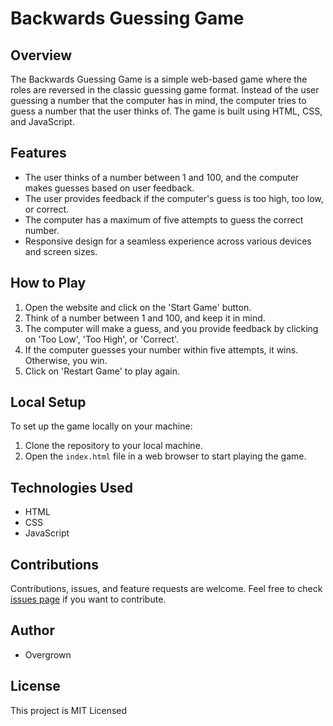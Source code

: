 # Backwards Guessing Game

## Overview
The Backwards Guessing Game is a simple web-based game where the roles are reversed in the classic guessing game format. Instead of the user guessing a number that the computer has in mind, the computer tries to guess a number that the user thinks of. The game is built using HTML, CSS, and JavaScript.

## Features
- The user thinks of a number between 1 and 100, and the computer makes guesses based on user feedback.
- The user provides feedback if the computer's guess is too high, too low, or correct.
- The computer has a maximum of five attempts to guess the correct number.
- Responsive design for a seamless experience across various devices and screen sizes.

## How to Play
1. Open the website and click on the 'Start Game' button.
2. Think of a number between 1 and 100, and keep it in mind.
3. The computer will make a guess, and you provide feedback by clicking on 'Too Low', 'Too High', or 'Correct'.
4. If the computer guesses your number within five attempts, it wins. Otherwise, you win.
5. Click on 'Restart Game' to play again.

## Local Setup
To set up the game locally on your machine:
1. Clone the repository to your local machine.
2. Open the `index.html` file in a web browser to start playing the game.

## Technologies Used
- HTML
- CSS
- JavaScript

## Contributions
Contributions, issues, and feature requests are welcome. Feel free to check [issues page](https://github.com/0vergrown/Backwards-Guessing-Game/issues) if you want to contribute.

## Author
- Overgrown

## License
This project is MIT Licensed
